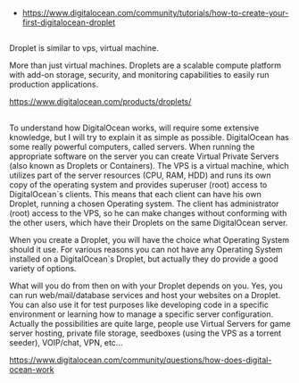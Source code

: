 - https://www.digitalocean.com/community/tutorials/how-to-create-your-first-digitalocean-droplet

##

Droplet is similar to vps, virtual machine.

More than just virtual machines. Droplets are a scalable compute platform with add-on storage, security, and monitoring capabilities to easily run production applications.

https://www.digitalocean.com/products/droplets/

##

To understand how DigitalOcean works, will require some extensive knowledge, but I will try to explain it as simple as possible.
DigitalOcean has some really powerful computers, called servers. When running the appropriate software on the server you can create Virtual Private Servers (also known as Droplets or Containers). The VPS is a virtual machine, which utilizes part of the server resources (CPU, RAM, HDD) and runs its own copy of the operating system and provides superuser (root) access to DigitalOcean`s clients. 
This means that each client can have his own Droplet, running a chosen Operating system. The client has administrator (root) access to the VPS, so he can make changes without conforming with the other users, which have their Droplets on the same DigitalOcean server.

When you create a Droplet, you will have the choice what Operating System should it use. For various reasons you can not have any Operating System installed on a DigitalOcean`s Droplet, but actually they do provide a good variety of options.

What will you do from then on with your Droplet depends on you. Yes, you can run web/mail/database services and host your websites on a Droplet. You can also use it for test purposes like developing code in a specific environment or learning how to manage a specific server configuration. Actually the possibilities are quite large, people use Virtual Servers for game server hosting, private file storage, seedboxes (using the VPS as a torrent seeder), VOIP/chat, VPN, etc...

https://www.digitalocean.com/community/questions/how-does-digital-ocean-work